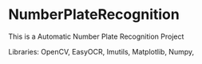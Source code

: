 # NumberPlateRecognition

This is a Automatic Number Plate Recognition Project

Libraries:
  OpenCV,
  EasyOCR,
  Imutils,
  Matplotlib,
  Numpy,
 
